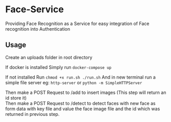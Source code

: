 # Face-Service
Providing Face Recognition as a Service for easy integration of Face recognition into Authentication

## Usage

Create an uploads folder in root directory

If docker is installed Simply run `docker-compose up`

If not installed Run 
` chmod +x run.sh
  ./run.sh `
And in new terminal run a simple file server eg: `http-server` or `python -m SimpleHTTPServer`

Then make a POST Request to /add to insert images (This step will return an id store it) <br/>
Then make a POST Request to /detect to detect faces with new face as form data with key file and value the face image file and the id which was returned in previous step.
